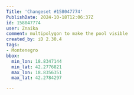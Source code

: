 ```yaml
---
Title: 'Changeset #158047774'
PublishDate: 2024-10-18T12:06:37Z
id: 158047774
user: Znaika
comment: multipolygon to make the pool visible
created_by: iD 2.30.4
tags:
- Montenegro
bbox:
  min_lon: 18.8347144
  min_lat: 42.2776821
  max_lon: 18.8356351
  max_lat: 42.2784297

---
```

